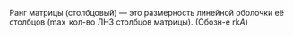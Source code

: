 Ранг матрицы (столбцовый) — это размерность линейной оболочки её столбцов ($\max$ кол-во ЛНЗ столбцов матрицы). (Обозн-е $\mathrm{rk}A$)